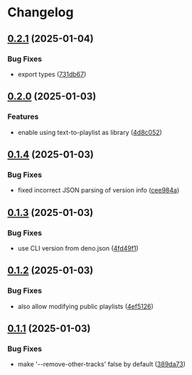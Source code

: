 # Changelog

## [0.2.1](https://github.com/dirkluijk/text-to-playlist/compare/v0.2.0...v0.2.1) (2025-01-04)


### Bug Fixes

* export types ([731db67](https://github.com/dirkluijk/text-to-playlist/commit/731db67f61f6178a8b1415bdbc8113ee8b83578d))

## [0.2.0](https://github.com/dirkluijk/text-to-playlist/compare/v0.1.4...v0.2.0) (2025-01-03)


### Features

* enable using text-to-playlist as library ([4d8c052](https://github.com/dirkluijk/text-to-playlist/commit/4d8c0522af8de37185974a1ca2e4539bac656c1f))

## [0.1.4](https://github.com/dirkluijk/text-to-playlist/compare/v0.1.3...v0.1.4) (2025-01-03)


### Bug Fixes

* fixed incorrect JSON parsing of version info ([cee984a](https://github.com/dirkluijk/text-to-playlist/commit/cee984a1fe3fc07ded73339f5bf91f7349327a5a))

## [0.1.3](https://github.com/dirkluijk/text-to-playlist/compare/v0.1.2...v0.1.3) (2025-01-03)

### Bug Fixes

- use CLI version from deno.json
  ([4fd49f1](https://github.com/dirkluijk/text-to-playlist/commit/4fd49f1e966da1afc4abd41cc41284d5de2004ef))

## [0.1.2](https://github.com/dirkluijk/text-to-playlist/compare/v0.1.1...v0.1.2) (2025-01-03)

### Bug Fixes

- also allow modifying public playlists
  ([4ef5126](https://github.com/dirkluijk/text-to-playlist/commit/4ef51264505c2ee890813897fdd27ef979b1f038))

## [0.1.1](https://github.com/dirkluijk/text-to-playlist/compare/v0.1.0...v0.1.1) (2025-01-03)

### Bug Fixes

- make '--remove-other-tracks' false by default
  ([389da73](https://github.com/dirkluijk/text-to-playlist/commit/389da734abf93712f88d813529e7e91b2ee23a8b))
